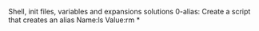 Shell, init files, variables and expansions solutions
0-alias: Create a script that creates an alias Name:ls Value:rm *

